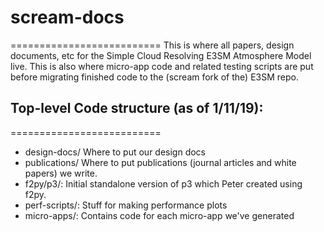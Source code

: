 # scream-docs
==========================
This is where all papers, design documents, etc for the Simple Cloud Resolving
E3SM Atmosphere Model live. This is also where micro-app code and related testing
scripts are put before migrating finished code to the (scream fork of the) E3SM repo.

## Top-level Code structure (as of 1/11/19):
==========================
* design-docs/             Where to put our design docs
* publications/            Where to put publications (journal articles and white papers) we write.
* f2py/p3/:		 Initial standalone version of p3 which Peter created using f2py.
* perf-scripts/: 	         Stuff for making performance plots
* micro-apps/:   	         Contains code for each micro-app we've generated
